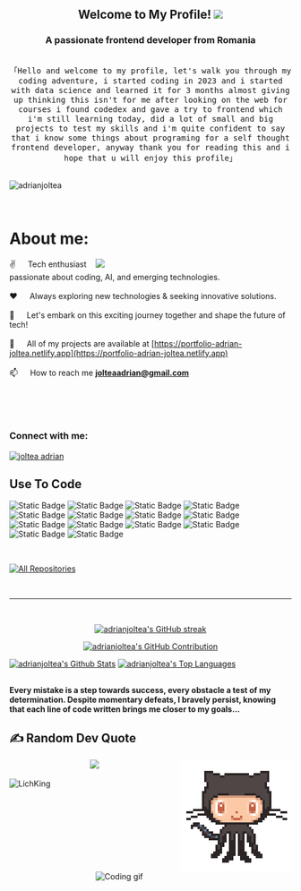 <h2 align="center">
  Welcome to My Profile!
  <img src="https://media.giphy.com/media/hvRJCLFzcasrR4ia7z/giphy.gif" width="28">
</h2>
<h3 align="center">A passionate frontend developer from Romania</h3>

<p align="center"> 
  <samp>
    <br>
    「Hello and welcome to my profile, let's walk you through my coding adventure, i started coding in 2023 and i started with data science and learned it for 3 months almost giving up thinking this isn't for me after looking on the web for courses i found codedex and gave a try to frontend which i'm still learning today, did a lot of small and big projects to test my skills and i'm quite confident to say that i know some things about programing for a self thought frontend developer, anyway thank you for reading this and i hope that u will enjoy this profile」
    <br>
    <br>
  </samp>
</p>

<p align="left"> <img src="https://komarev.com/ghpvc/?username=adrianjoltea&label=Profile%20views&color=0e75b6&style=flat" alt="adrianjoltea" /> </p>
<br/>

<!-- About Section -->
 # About me:
 
<p>
 <img src="https://media.giphy.com/media/v1.Y2lkPTc5MGI3NjExaHp0c3RwOTkxejd0b3EwOGh4ajBoMHIxa3N0ZDFqOWZrMjNkbjFsMCZlcD12MV9pbnRlcm5hbF9naWZfYnlfaWQmY3Q9Zw/26tn33aiTi1jkl6H6/giphy.gif" width="350" align="right">
  
 ✌️ &emsp; Tech enthusiast passionate about coding, AI, and emerging technologies. <br/><br/>
 ❤️ &emsp; Always exploring new technologies & seeking innovative solutions.<br/><br/>
 📧 &emsp; Let's embark on this exciting journey together and shape the future of tech!<br/><br/>
 💬 &emsp; All of my projects are available at [https://portfolio-adrian-joltea.netlify.app](https://portfolio-adrian-joltea.netlify.app)<br/><br/>
 📫 &emsp; How to reach me **jolteaadrian@gmail.com**<br/><br/>

</p>

<br/>
<br/>
<h3 align="left">Connect with me:</h3>
<p align="left">
<a href="https://linkedin.com/in/joltea adrian" target="blank"><img align="center" src="https://raw.githubusercontent.com/rahuldkjain/github-profile-readme-generator/master/src/images/icons/Social/linked-in-alt.svg" alt="joltea adrian" height="30" width="40" /></a>
</p>

## Use To Code


![Static Badge](https://img.shields.io/badge/Html-%23E34F26?style=for-the-badge&logo=Html5&labelColor=black)
![Static Badge](https://img.shields.io/badge/Css-%231572B6?style=for-the-badge&logo=Css3&labelColor=black)
![Static Badge](https://img.shields.io/badge/VS_code-%23007ACC?style=for-the-badge&logo=Visual-studio-code&labelColor=black)
![Static Badge](https://img.shields.io/badge/Sass-%23CC6699?style=for-the-badge&logo=Sass&labelColor=black)
![Static Badge](https://img.shields.io/badge/JavaScript-%23F7DF1E?style=for-the-badge&logo=Javascript&labelColor=black)
![Static Badge](https://img.shields.io/badge/TypeScript-%233178C6?style=for-the-badge&logo=Typescript&labelColor=black)
![Static Badge](https://img.shields.io/badge/NestJS-%23E0234E?style=for-the-badge&logo=NestJS&labelColor=black)
![Static Badge](https://img.shields.io/badge/NodeJS-%23339933?style=for-the-badge&logo=Node.js&labelColor=black)
![Static Badge](https://img.shields.io/badge/MongoDB-%2347A248?style=for-the-badge&logo=Mongodb&labelColor=black)
![Static Badge](https://img.shields.io/badge/Mongoose-%23880000?style=for-the-badge&logo=Mongoose&labelColor=black)
![Static Badge](https://img.shields.io/badge/React-%2361DAFB?style=for-the-badge&logo=react&labelColor=black)
![Static Badge](https://img.shields.io/badge/React_Hook_Form-%23EC5990?style=for-the-badge&logo=react-hook-form&labelColor=black)
![Static Badge](https://img.shields.io/badge/React_Router-%23CA4245?style=for-the-badge&logo=react-router&labelColor=black)
![Static Badge](https://img.shields.io/badge/Vite-%23646CFF?style=for-the-badge&logo=vite&labelColor=black)




<br/>

<p align="left">
  <a href="https://github.com/Mayank-01x?tab=repositories" target="_blank"><img alt="All Repositories" title="All Repositories" src="https://img.shields.io/badge/-All%20Repos-2962FF?style=for-the-badge&logo=koding&logoColor=white"/></a>
</p>

<br/>
<hr/>
<br/>

<p align="center">
  <a href="https://github.com/adrianjoltea">
    <img src="https://github-readme-streak-stats.herokuapp.com/?user=adrianjoltea&theme=react&border=22d3ee&background=0D1117" alt="adrianjoltea's GitHub streak"/>
  </a>
</p>

<p align="center">
  <a href="https://github.com/adrianjoltea">
    <img src="https://github-profile-summary-cards.vercel.app/api/cards/profile-details?username=adrianjoltea&theme=react" alt="adrianjoltea's GitHub Contribution"/>
  </a>
</p>

<a> 
    <a href="https://github.com/adrianjoltea"><img alt="adrianjoltea's Github Stats" src="https://denvercoder1-github-readme-stats.vercel.app/api?username=adrianjoltea&show_icons=true&count_private=true&theme=react&border_color=22d3ee&bg_color=0D1117&title_color=22d3ee&icon_color=22d3ee" height="192px" width="49.5%"/></a>
  <a href="https://github.com/adrianjoltea"><img alt="adrianjoltea's Top Languages" src="https://denvercoder1-github-readme-stats.vercel.app/api/top-langs/?username=adrianjoltea&langs_count=8&layout=compact&theme=react&border_color=22d3ee&bg_color=0D1117&title_color=22d3ee&icon_color=22d3ee" height="192px" width="49.5%"/></a>
  <br/>
</a>




##

**Every mistake is a step towards success, every obstacle a test of my determination. Despite momentary defeats, I bravely persist, knowing that each line of code written brings me closer to my goals...**

## ✍️ Random Dev Quote

<div align="center" width="50">
 
![](https://quotes-github-readme.vercel.app/api?type=horizontal&theme=dark) <img src="https://raw.githubusercontent.com/lgzarturo/lgzarturo/master/assets/87202985-820dcb80-c2b6-11ea-9f56-7ec461c497c3.gif" alt="GitHub" style="float: right;" align="right" />
 
</div>

<img align="right" width="350" src="/assets/Coder.gif" alt="Coding gif" />

<img src="https://media.giphy.com/media/v1.Y2lkPTc5MGI3NjExcDQ5cmhxbzJpd3E5ZGw3NnE5cHdrbHpvb2Nncmt6eXhqbXlycWg2aCZlcD12MV9pbnRlcm5hbF9naWZfYnlfaWQmY3Q9Zw/piTF2qfkyjpG4EB5Kk/giphy.gif" alt="LichKing" width="1000" align="center">
